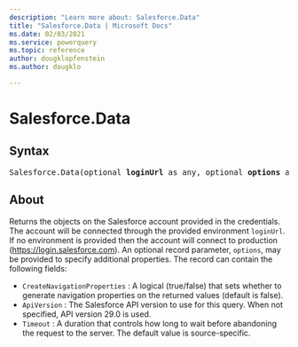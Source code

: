 ```yaml
---
description: "Learn more about: Salesforce.Data"
title: "Salesforce.Data | Microsoft Docs"
ms.date: 02/03/2021
ms.service: powerquery
ms.topic: reference
author: dougklopfenstein
ms.author: dougklo

---
```

# Salesforce.Data

## Syntax

<pre>
Salesforce.Data(optional <b>loginUrl</b> as any, optional <b>options</b> as nullable record) as table
</pre>

## About

Returns the objects on the Salesforce account provided in the credentials. The account will be connected through the provided environment `loginUrl`. If no environment is provided then the account will connect to production (https://login.salesforce.com). An optional record parameter, `options`, may be provided to specify additional properties. The record can contain the following fields: 
* `CreateNavigationProperties` : A logical (true/false) that sets whether to generate navigation properties on the returned values (default is false).
* `ApiVersion` : The Salesforce API version to use for this query. When not specified, API version 29.0 is used.
* `Timeout` : A duration that controls how long to wait before abandoning the request to the server. The default value is source-specific.
